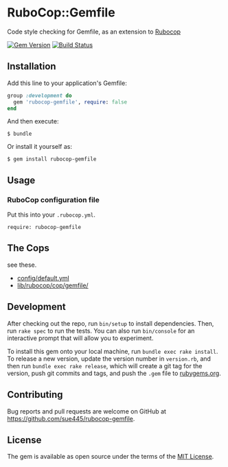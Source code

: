 # RuboCop::Gemfile

Code style checking for Gemfile, as an extension to [Rubocop](https://github.com/bbatsov/rubocop)

[![Gem Version](https://badge.fury.io/rb/rubocop-gemfile.svg)](https://badge.fury.io/rb/rubocop-gemfile)
[![Build Status](https://travis-ci.org/sue445/rubocop-gemfile.svg?branch=master)](https://travis-ci.org/sue445/rubocop-gemfile)

## Installation

Add this line to your application's Gemfile:

```ruby
group :development do
  gem 'rubocop-gemfile', require: false
end
```

And then execute:

    $ bundle

Or install it yourself as:

    $ gem install rubocop-gemfile

## Usage

### RuboCop configuration file

Put this into your `.rubocop.yml`.

```
require: rubocop-gemfile
```

## The Cops
see these.

* [config/default.yml](config/default.yml)
* [lib/rubocop/cop/gemfile/](lib/rubocop/cop/gemfile/)

## Development

After checking out the repo, run `bin/setup` to install dependencies. Then, run `rake spec` to run the tests. You can also run `bin/console` for an interactive prompt that will allow you to experiment.

To install this gem onto your local machine, run `bundle exec rake install`. To release a new version, update the version number in `version.rb`, and then run `bundle exec rake release`, which will create a git tag for the version, push git commits and tags, and push the `.gem` file to [rubygems.org](https://rubygems.org).

## Contributing

Bug reports and pull requests are welcome on GitHub at https://github.com/sue445/rubocop-gemfile.


## License

The gem is available as open source under the terms of the [MIT License](http://opensource.org/licenses/MIT).

